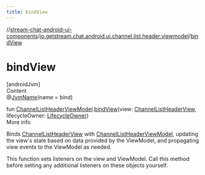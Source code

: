 ```yaml
---
title: bindView
---
```

//[stream-chat-android-ui-components](../../index.md)/[io.getstream.chat.android.ui.channel.list.header.viewmodel](index.md)/[bindView](bindView.md)



# bindView  
[androidJvm]  
Content  
@[JvmName](https://kotlinlang.org/api/latest/jvm/stdlib/kotlin.jvm/-jvm-name/index.html)(name = bind)  
  
fun [ChannelListHeaderViewModel](ChannelListHeaderViewModel/index.md).[bindView](bindView.md)(view: [ChannelListHeaderView](../io.getstream.chat.android.ui.channel.list.header/ChannelListHeaderView/index.md), lifecycleOwner: [LifecycleOwner](https://developer.android.com/reference/kotlin/androidx/lifecycle/LifecycleOwner.html))  
More info  


Binds [ChannelListHeaderView](../io.getstream.chat.android.ui.channel.list.header/ChannelListHeaderView/index.md) with [ChannelListHeaderViewModel](ChannelListHeaderViewModel/index.md), updating the view's state based on data provided by the ViewModel, and propagating view events to the ViewModel as needed.



This function sets listeners on the view and ViewModel. Call this method before setting any additional listeners on these objects yourself.

  



